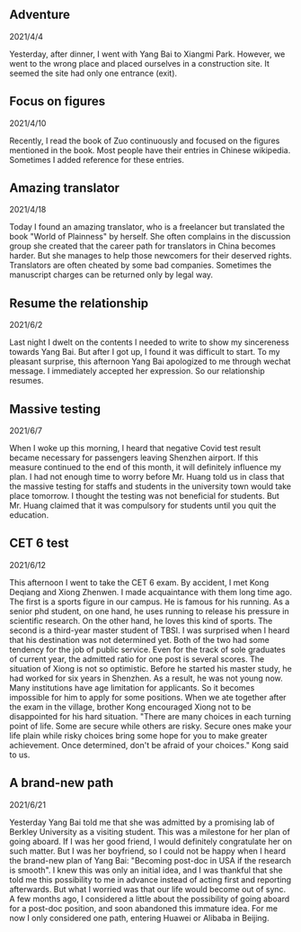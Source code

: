 ## Adventure
2021/4/4

Yesterday, after dinner, I went with Yang Bai to Xiangmi Park. However,
we went to the wrong place and placed ourselves in a construction site.
It seemed the site had only one entrance (exit).

## Focus on figures
2021/4/10

Recently, I read the book of Zuo continuously and focused on the figures
mentioned in the book. Most people have their entries in Chinese wikipedia.
Sometimes I added reference for these entries.

## Amazing translator
2021/4/18

Today I found an amazing translator, who is a freelancer but translated
the book "World of Plainness" by herself.
She often complains in the discussion group she created that
the career path for translators in China becomes harder. But she manages
to help those newcomers for their deserved rights. Translators
are often cheated by some bad companies. Sometimes the manuscript charges
can be returned only by legal way.

## Resume the relationship
2021/6/2

Last night I dwelt on the contents I needed to write to show
my sincereness towards Yang Bai. But after I got up, I found
it was difficult to start. To my pleasant surprise,
this afternoon Yang Bai apologized to me through wechat message.
I immediately accepted her expression. So our relationship resumes.

## Massive testing
2021/6/7

When I woke up this morning, I heard that negative Covid test result
became necessary for passengers leaving Shenzhen airport.
If this measure continued to the end of this month, it will definitely
influence my plan. I had not enough time to worry before Mr. Huang
told us in class that the massive testing for staffs and students in
the university town would take place tomorrow. I thought the testing
was not beneficial for students. But Mr. Huang claimed that it was
compulsory for students until you quit the education.

## CET 6 test
2021/6/12

This afternoon I went to take the CET 6 exam. By accident,
I met Kong Deqiang and Xiong Zhenwen. I made acquaintance with them
long time ago. The first is a sports figure in our campus. He is
famous for his running. As a senior phd student, on one hand,
he uses running to release his pressure in scientific research.
On the other hand, he loves this kind of sports. The second is
a third-year master student of TBSI. I was surprised when I heard
that his destination was not determined yet. Both of the two
had some tendency for the job of public service. Even for the track
of sole graduates of current year, the admitted ratio for one post is several
scores. The situation of Xiong is not so optimistic. Before he started his master
study, he had worked for six years in Shenzhen. As a result, he was not young now. Many
institutions have age limitation for applicants. So it becomes impossible for him
to apply for some positions. When we ate together after the exam in the village,
brother Kong encouraged Xiong not to be disappointed for his hard situation.
"There are many choices in each turning point of life. Some are secure while others
are risky. Secure ones make your life plain while risky choices bring some hope
for you to make greater achievement. Once determined, don't be afraid of your choices."
Kong said to us.

## A brand-new path
2021/6/21

Yesterday Yang Bai told me that she was admitted by a promising lab of Berkley University
as a visiting student. This was a milestone for her plan of going aboard. If I was her
good friend, I would definitely congratulate her on such matter. But I was her boyfriend,
so I could not be happy when I heard the brand-new plan of Yang Bai: "Becoming post-doc
in USA if the research is smooth". I knew this was only an initial idea, and I was thankful
that she told me this possibility to me in advance instead of acting first and reporting afterwards.
But what I worried was that our life would become out of sync. A few months ago, I considered
a little about the possibility of going aboard for a post-doc position, and soon abandoned this
immature idea. For me now I only considered one path, entering Huawei or Alibaba in Beijing.
 